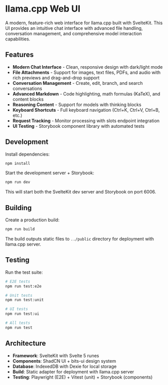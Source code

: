 # llama.cpp Web UI

A modern, feature-rich web interface for llama.cpp built with SvelteKit. This UI provides an intuitive chat interface with advanced file handling, conversation management, and comprehensive model interaction capabilities.

## Features

- **Modern Chat Interface** - Clean, responsive design with dark/light mode
- **File Attachments** - Support for images, text files, PDFs, and audio with rich previews and drag-and-drop support
- **Conversation Management** - Create, edit, branch, and search conversations
- **Advanced Markdown** - Code highlighting, math formulas (KaTeX), and content blocks
- **Reasoning Content** - Support for models with thinking blocks
- **Keyboard Shortcuts** - Full keyboard navigation (Ctrl+K, Ctrl+V, Ctrl+B, etc.)
- **Request Tracking** - Monitor processing with slots endpoint integration
- **UI Testing** - Storybook component library with automated tests

## Development

Install dependencies:

```bash
npm install
```

Start the development server + Storybook:

```bash
npm run dev
```

This will start both the SvelteKit dev server and Storybook on port 6006.

## Building

Create a production build:

```bash
npm run build
```

The build outputs static files to `../public` directory for deployment with llama.cpp server.

## Testing

Run the test suite:

```bash
# E2E tests
npm run test:e2e

# Unit tests
npm run test:unit

# UI tests
npm run test:ui

# All tests
npm run test
```

## Architecture

- **Framework**: SvelteKit with Svelte 5 runes
- **Components**: ShadCN UI + bits-ui design system
- **Database**: IndexedDB with Dexie for local storage
- **Build**: Static adapter for deployment with llama.cpp server
- **Testing**: Playwright (E2E) + Vitest (unit) + Storybook (components)
